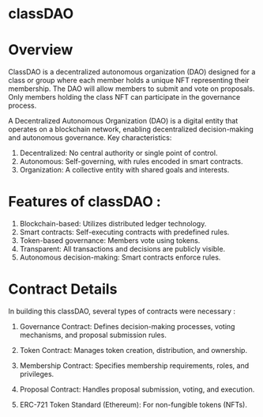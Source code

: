 # classDAO
# Overview
ClassDAO is a decentralized autonomous organization (DAO) designed for a class or group where each member holds a unique NFT representing their membership. 
The DAO will allow members to submit and vote on proposals. Only members holding the class NFT can participate in the governance process.


A Decentralized Autonomous Organization (DAO) is a digital entity that operates on a blockchain network, enabling decentralized decision-making and autonomous governance. Key characteristics:

1. Decentralized: No central authority or single point of control.
2. Autonomous: Self-governing, with rules encoded in smart contracts.
3. Organization: A collective entity with shared goals and interests.


# Features of classDAO :

1. Blockchain-based: Utilizes distributed ledger technology.
2. Smart contracts: Self-executing contracts with predefined rules.
3. Token-based governance: Members vote using tokens.
4. Transparent: All transactions and decisions are publicly visible.
5. Autonomous decision-making: Smart contracts enforce rules.






# Contract Details
In building this classDAO, several types of contracts were necessary :

1. Governance Contract: Defines decision-making processes, voting mechanisms, and proposal submission rules.

2. Token Contract: Manages token creation, distribution, and ownership.

3. Membership Contract: Specifies membership requirements, roles, and privileges.

4. Proposal Contract: Handles proposal submission, voting, and execution.

5. ERC-721 Token Standard (Ethereum): For non-fungible tokens (NFTs).
